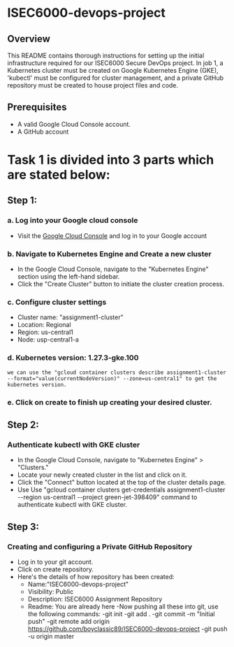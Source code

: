 # ISEC6000-devops-project

## Overview
This README contains thorough instructions for setting up the initial infrastructure required for our ISEC6000 Secure DevOps project. In job 1, a Kubernetes cluster must be created on Google Kubernetes Engine (GKE), 'kubectl' must be configured for cluster management, and a private GitHub repository must be created to house project files and code.

## Prerequisites
- A valid Google Cloud Console account.
- A GitHub account

# Task 1 is divided into 3 parts which are stated below:

## Step 1:
### a. Log into your Google cloud console
- Visit the [Google Cloud Console](https://console.cloud.google.com/) and log in to your Google account

### b. Navigate to Kubernetes Engine and Create a new cluster
- In the Google Cloud Console, navigate to the "Kubernetes Engine" section using the left-hand sidebar.
- Click the "Create Cluster" button to initiate the cluster creation process.

### c. Configure cluster settings
  - Cluster name: "assignment1-cluster"
  - Location: Regional
  - Region: us-central1
  - Node: usp-central1-a

### d. Kubernetes version: 1.27.3-gke.100
    we can use the "gcloud container clusters describe assignment1-cluster --format="value(currentNodeVersion)" --zone=us-central1" to get the kubernetes version.

### e. Click on create to finish up creating your desired cluster.

## Step 2:
### Authenticate kubectl with GKE cluster
- In the Google Cloud Console, navigate to "Kubernetes Engine" > "Clusters."
- Locate your newly created cluster in the list and click on it.
- Click the "Connect" button located at the top of the cluster details page.
- Use Use "gcloud container clusters get-credentials assignment1-cluster --region us-central1 --project green-jet-398409" command to authenticate kubectl with GKE 
  cluster.

## Step 3:
### Creating and configuring a Private GitHub Repository
- Log in to your git account.
- Click on create repository.
- Here's the details of how repository has been created:
  - Name:"ISEC6000-devops-project"
  - Visibility: Public
  - Description: ISEC6000 Assignment Repository
  - Readme: You are already here
-Now pushing all these into git, use the following commands:
    -git init
    -git add .
    -git commit -m "Initial push"
    -git remote add origin https://github.com/boyclassic89/ISEC6000-devops-project
    -git push -u origin master








